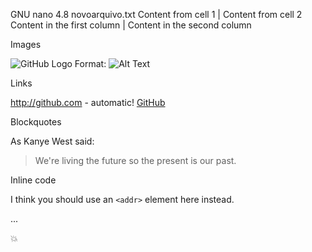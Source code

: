   GNU nano 4.8                                    novoarquivo.txt
Content from cell 1 | Content from cell 2
Content in the first column | Content in the second column

Images

![GitHub Logo](/images/logo.png)
Format: ![Alt Text](url)

Links

http://github.com - automatic!
[GitHub](http://github.com)

Blockquotes

As Kanye West said:

> We're living the future so
> the present is our past.

Inline code

I think you should use an
`<addr>` element here instead.

...

:boom:

